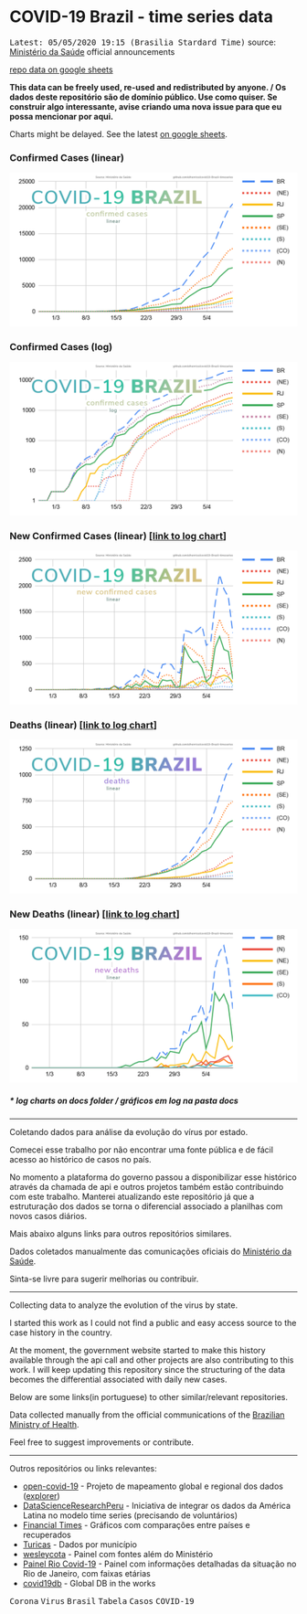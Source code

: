 # COVID-19 Brazil - time series data

<kbd>Latest: 05/05/2020 19:15 (Brasilia Stardard Time)</kbd> source: [Ministério da Saúde](https://covid.saude.gov.br/) official announcements

[repo data on google sheets](https://docs.google.com/spreadsheets/d/1L1CnyeKA8ZJprzFCa3ZiRIzcP44mahmcG4M_hnlbMFQ/edit?usp=sharing)

**This data can be freely used, re-used and redistributed by anyone. / Os dados deste repositório são de domínio público. Use como quiser. Se construir algo interessante, avise criando uma nova issue para que eu possa mencionar por aqui.**


Charts might be delayed. See the latest [on google sheets](https://docs.google.com/spreadsheets/d/1L1CnyeKA8ZJprzFCa3ZiRIzcP44mahmcG4M_hnlbMFQ/edit?usp=sharing).
### Confirmed Cases (linear)
![Confirmed Linear Chart](/docs/confirmed-linear.png)

### Confirmed Cases (log) 
![Confirmed Linear Chart](/docs/confirmed-log.png)

### New Confirmed Cases (linear) [[link to log chart](/docs/confirmed-new-log.png)]
![New Linear Chart](/docs/confirmed-new-linear.png)

### Deaths (linear) [[link to log chart](/docs/deaths-log.png)]
![New Linear Chart](/docs/deaths-linear.png)

### New Deaths (linear) [[link to log chart](/docs/deaths-new-log.png)]
![New Linear Chart](/docs/deaths-new-linear.png)

##### * log charts on docs folder / gráficos em log na pasta docs 


----

Coletando dados para análise da evolução do vírus por estado.

Comecei esse trabalho por não encontrar uma fonte pública e de fácil acesso ao histórico de casos no país. 

No momento a plataforma do governo passou a disponibilizar esse histórico através da chamada de api e outros projetos também estão contribuindo com este trabalho. Manterei atualizando este repositório já que a estruturação dos dados se torna o diferencial associado a planilhas com novos casos diários.

Mais abaixo alguns links para outros repositórios similares.

Dados coletados manualmente das comunicações oficiais do [Ministério da Saúde](https://covid.saude.gov.br/).

Sinta-se livre para sugerir melhorias ou contribuir.

----

Collecting data to analyze the evolution of the virus by state.

I started this work as I could not find a public and easy access source to the case history in the country.

At the moment, the government website started to make this history available through the api call and other projects are also contributing to this work. I will keep updating this repository since the structuring of the data becomes the differential associated with daily new cases.

Below are some links(in portuguese) to other similar/relevant repositories.

Data collected manually from the official communications of the [Brazilian Ministry of Health](https://covid.saude.gov.br/).

Feel free to suggest improvements or contribute.


----


Outros repositórios ou links relevantes:
- [open-covid-19](https://github.com/open-covid-19/data) - Projeto de mapeamento global e regional dos dados ([explorer](https://open-covid-19.github.io/explorer/))
- [DataScienceResearchPeru](https://github.com/DataScienceResearchPeru/covid-19_latinoamerica) - Iniciativa de integrar os dados da América Latina no modelo time series (precisando de voluntários)
- [Financial Times](https://www.ft.com/coronavirus-latest) - Gráficos com comparações entre países e recuperados
- [Turicas](https://github.com/turicas/covid19-br) - Dados por município
- [wesleycota](https://labs.wesleycota.com/sarscov2/br/#) - Painel com fontes além do Ministério
- [Painel Rio Covid-19](https://experience.arcgis.com/experience/38efc69787a346959c931568bd9e2cc4/) - Painel com informações detalhadas da situação no Rio de Janeiro, com faixas etárias
- [covid19db](https://covid19db.github.io/data.html) - Global DB in the works



<kbd>Corona</kbd> <kbd>Virus</kbd> <kbd>Brasil</kbd> <kbd>Tabela</kbd> <kbd>Casos</kbd> <kbd>COVID-19</kbd>
